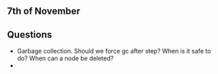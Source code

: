 ## 7th of November

## Questions

- Garbage collection. Should we force gc after step? When is it safe to do? When can a node be deleted?
- 
